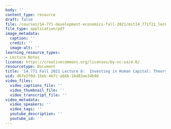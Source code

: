 ```yaml
---
body: ''
content_type: resource
draft: false
file: /courses/14-771-development-economics-fall-2021/mit14_771f21_lec6.pdf
file_type: application/pdf
image_metadata:
  caption: ''
  credit: ''
  image-alt: ''
learning_resource_types:
- Lecture Notes
license: https://creativecommons.org/licenses/by-nc-sa/4.0/
resourcetype: Document
title: '14.771 Fall 2021 Lecture 6:  Investing in Human Capital: Theory'
uid: d67e2f0d-16eb-467c-a66b-16d83ae34b9d
video_files:
  video_captions_file: ''
  video_thumbnail_file: ''
  video_transcript_file: ''
video_metadata:
  video_speakers: ''
  video_tags: ''
  youtube_description: ''
  youtube_id: ''
---
```

